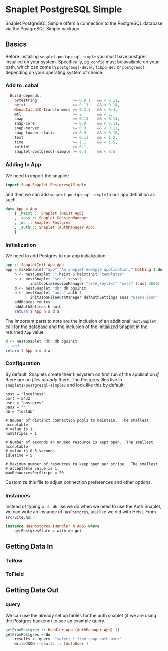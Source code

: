 
# Snaplet PostgreSQL Simple

Snaplet PostgreSQL Simple offers a connection to the PostgreSQL database via the PostgreSQL Simple package.

## Basics

Before installing `snaplet-postgresql-simple` you must have postgres installed on your system. Specifically, `pg_config` must be available on your path, which can come in `postgresql-devel`, `libpq-dev` or `postgresql` depending on your operating system of choice.

### Add to .cabal

```haskell
  Build-depends:
    bytestring                >= 0.9.1   && < 0.11,
    heist                     >= 0.13    && < 0.14,
    MonadCatchIO-transformers >= 0.2.1   && < 0.4,
    mtl                       >= 2       && < 3,
    snap                      >= 0.13    && < 0.14,
    snap-core                 >= 0.9     && < 0.11,
    snap-server               >= 0.9     && < 0.11,
    snap-loader-static        >= 0.9     && < 0.10,
    text                      >= 0.11    && < 1.2,
    time                      >= 1.1     && < 1.5,
    xmlhtml                   >= 0.1,
    snaplet-postgresql-simple >= 0.4     && < 0.5
```

### Adding to App

We need to import the snaplet:

```haskell
import Snap.Snaplet.PostgresqlSimple
```

and then we can add `snaplet-postgresql-simple` to our app definition as such.

```haskell
data App = App
    { _heist :: Snaplet (Heist App)
    , _sess :: Snaplet SessionManager
    , _db :: Snaplet Postgres
    , _auth :: Snaplet (AuthManager App)
    }
```

### Initialization

We need to add Postgres to our app initialization:

```haskell
app :: SnapletInit App App
app = makeSnaplet "app" "An snaplet example application." Nothing $ do
    h <- nestSnaplet "" heist $ heistInit "templates"
    s <- nestSnaplet "sess" sess $
           initCookieSessionManager "site_key.txt" "sess" (Just 3600)
    d <- nestSnaplet "db" db pgsInit
    a <- nestSnaplet "auth" auth $
           initJsonFileAuthManager defAuthSettings sess "users.json"
    addRoutes routes
    addAuthSplices h auth
    return $ App h s d a
```

The important parts to note are the inclusion of an additional `nestSnaplet` call for the database and the inclusion of the initialized Snaplet in the returned `App` value.

```haskell
d <- nestSnaplet "db" db pgsInit
-- and
return $ App h s d a
```

### Configuration

By default, Snaplets create their filesystem on first run of the application *if there are no files already there*. The Postgres files live in `snaplets/postgresql-simple/` and look like this by default:

```haml
host = "localhost"
port = 5432
user = "postgres"
pass = ""
db = "testdb"

# Nmuber of distinct connection pools to maintain.  The smallest acceptable
# value is 1.
numStripes = 1

# Number of seconds an unused resource is kept open.  The smallest acceptable
# value is 0.5 seconds.
idleTime = 5

# Maximum number of resources to keep open per stripe.  The smallest
# acceptable value is 1.
maxResourcesPerStripe = 20
```

Customize this file to adjust connection preferences and other options.

### Instances

Instead of typing `with db` like we do when we need to use the Auth Snaplet, we can write an instance of `HasPostgres`, just like we did with Heist. From `src/Site.hs`:

```haskell
instance HasPostgres (Handler b App) where
    getPostgresState = with db get
```

## Getting Data In

### ToRow

### ToField

## Getting Data Out


### query

We can use the already set up tables for the auth snaplet (if we are using the Postgres backend) to see an example query.

```haskell
getFromPostgres :: Handler App (AuthManager App) ()
getFromPostgres = do
    results <- query_ "select * from snap_auth_user"
    writeJSON (results :: [AuthUser])
```